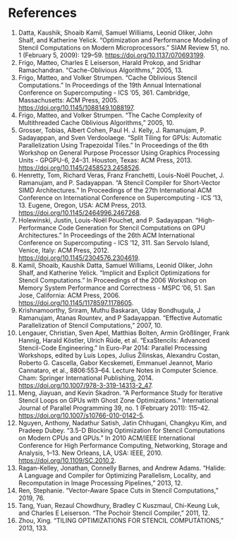# References

1. Datta, Kaushik, Shoaib Kamil, Samuel Williams, Leonid Oliker, John Shalf, and Katherine Yelick. “Optimization and Performance Modeling of Stencil Computations on Modern Microprocessors.” SIAM Review 51, no. 1 (February 5, 2009): 129–59. https://doi.org/10.1137/070693199.
2. Frigo, Matteo, Charles E Leiserson, Harald Prokop, and Sridhar Ramachandran. “Cache-Oblivious Algorithms,” 2005, 13.
3. Frigo, Matteo, and Volker Strumpen. “Cache Oblivious Stencil Computations.” In Proceedings of the 19th Annual International Conference on Supercomputing  - ICS ’05, 361. Cambridge, Massachusetts: ACM Press, 2005. https://doi.org/10.1145/1088149.1088197.
4. Frigo, Matteo, and Volker Strumpen. “The Cache Complexity of Multithreaded Cache Oblivious Algorithms,” 2005, 10.
5. Grosser, Tobias, Albert Cohen, Paul H. J. Kelly, J. Ramanujam, P. Sadayappan, and Sven Verdoolaege. “Split Tiling for GPUs: Automatic Parallelization Using Trapezoidal Tiles.” In Proceedings of the 6th Workshop on General Purpose Processor Using Graphics Processing Units - GPGPU-6, 24–31. Houston, Texas: ACM Press, 2013. https://doi.org/10.1145/2458523.2458526.
6. Henretty, Tom, Richard Veras, Franz Franchetti, Louis-Noël Pouchet, J. Ramanujam, and P. Sadayappan. “A Stencil Compiler for Short-Vector SIMD Architectures.” In Proceedings of the 27th International ACM Conference on International Conference on Supercomputing - ICS ’13, 13. Eugene, Oregon, USA: ACM Press, 2013. https://doi.org/10.1145/2464996.2467268.
7. Holewinski, Justin, Louis-Noël Pouchet, and P. Sadayappan. “High-Performance Code Generation for Stencil Computations on GPU Architectures.” In Proceedings of the 26th ACM International Conference on Supercomputing - ICS ’12, 311. San Servolo Island, Venice, Italy: ACM Press, 2012. https://doi.org/10.1145/2304576.2304619.
8. Kamil, Shoaib, Kaushik Datta, Samuel Williams, Leonid Oliker, John Shalf, and Katherine Yelick. “Implicit and Explicit Optimizations for Stencil Computations.” In Proceedings of the 2006 Workshop on Memory System Performance and Correctness  - MSPC ’06, 51. San Jose, California: ACM Press, 2006. https://doi.org/10.1145/1178597.1178605.
9. Krishnamoorthy, Sriram, Muthu Baskaran, Uday Bondhugula, J Ramanujam, Atanas Rountev, and P Sadayappan. “Effective Automatic Parallelization of Stencil Computations,” 2007, 10.
10. Lengauer, Christian, Sven Apel, Matthias Bolten, Armin Größlinger, Frank Hannig, Harald Köstler, Ulrich Rüde, et al. “ExaStencils: Advanced Stencil-Code Engineering.” In Euro-Par 2014: Parallel Processing Workshops, edited by Luís Lopes, Julius Žilinskas, Alexandru Costan, Roberto G. Cascella, Gabor Kecskemeti, Emmanuel Jeannot, Mario Cannataro, et al., 8806:553–64. Lecture Notes in Computer Science. Cham: Springer International Publishing, 2014. https://doi.org/10.1007/978-3-319-14313-2_47.
11. Meng, Jiayuan, and Kevin Skadron. “A Performance Study for Iterative Stencil Loops on GPUs with Ghost Zone Optimizations.” International Journal of Parallel Programming 39, no. 1 (February 2011): 115–42. https://doi.org/10.1007/s10766-010-0142-5.
12. Nguyen, Anthony, Nadathur Satish, Jatin Chhugani, Changkyu Kim, and Pradeep Dubey. “3.5-D Blocking Optimization for Stencil Computations on Modern CPUs and GPUs.” In 2010 ACM/IEEE International Conference for High Performance Computing, Networking, Storage and Analysis, 1–13. New Orleans, LA, USA: IEEE, 2010. https://doi.org/10.1109/SC.2010.2.
13. Ragan-Kelley, Jonathan, Connelly Barnes, and Andrew Adams. “Halide: A Language and Compiler for Optimizing Parallelism, Locality, and Recomputation in Image Processing Pipelines,” 2013, 12.
14. Ren, Stephanie. “Vector-Aware Space Cuts in Stencil Computations,” 2019, 76.
15. Tang, Yuan, Rezaul Chowdhury, Bradley C Kuszmaul, Chi-Keung Luk, and Charles E Leiserson. “The Pochoir Stencil Compiler,” 2011, 12.
16. Zhou, Xing. “TILING OPTIMIZATIONS FOR STENCIL COMPUTATIONS,” 2013, 133.
